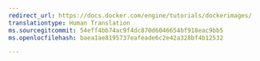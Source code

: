 ```yaml
---
redirect_url: https://docs.docker.com/engine/tutorials/dockerimages/
translationtype: Human Translation
ms.sourcegitcommit: 54eff4bb74ac9f4dc870d6046654bf918eac9bb5
ms.openlocfilehash: baea1ae8195737eafeade6c2e42a328bf4b12532

---
```



<!--HONumber=Jan17_HO3-->


